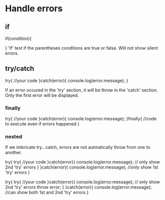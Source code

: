 # Handle errors

## if
if(condition){

}
'If' test if the parentheses conditions are true or false.
Will not show silent errors.

## try/catch
try{
	//your code
}catch(error){
	console.log(error.message);
}

If an error occured in the 'try' section, it will be throw in the 'catch' section.
Only the first error will be displayed.

### finally
try{
	//your code
}catch(error){
	console.log(error.message);
}finally{
	//code to execute even if errors happened
}

### nested
If we imbricate try...catch, errors are not autmatically throw from one to another.

try{
	try{
		//your code
	}catch(error){
		console.log(error.message); // only show 2nd 'try' errors
	}
}catch(error){
	console.log(error.message); //only show 1st 'try' errors
}

try{
	try{
		//your code
	}catch(error){
		console.log(error.message); // only show 2nd 'try' errors
		throw error;
	}
}catch(error){
	console.log(error.message); //can show both 1st and 2nd 'try' errors
}